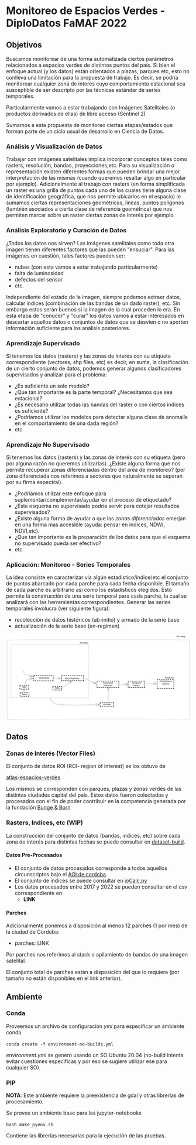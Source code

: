 # Monitoreo de Espacios Verdes - DiploDatos FaMAF 2022

## Objetivos

Buscamos monitorear de una forma automatizada ciertos parámetros 
relacionados a espacios verdes de distintos puntos del país. Si bien el 
enfoque actual (y los datos) están orientados a plazas, parques etc, esto 
no conlleva una limitación para la propuesta de trabajo. Es decir, se 
podría monitorear cualquier zona de interés cuyo comportamiento estacional
sea susceptible de ser descripto por las técnicas estándar de series temporales.

Particularmente vamos a estar trabajando con Imágenes Satelitales (o productos derivados de ellas) de libre acceso (Sentinel 2)

Sumamos a esta propuesta de monitoreo ciertas etapas/estados que forman parte
de un ciclo usual de desarrollo en Ciencia de Datos.

### Análisis y Visualización de Datos

Trabajar con imágenes satelitales implica incorporar conceptos tales como
rasters, resolución, bandas, proyecciones,etc. Para su visualización o representación existen diferentes formas que pueden brindar una mejor interpretación de las mismas (cuando queremos resaltar algo en particular por ejemplo).
Adicionalmente al trabajo con rasters (en forma simplificada un raster es una grilla de puntos cada uno de los cuales tiene alguna clase de identificación geográfica, que nos permite ubicarlos en el espacio) le sumamos ciertas representaciones geométricas, lineas, puntos polígonos (también asociados a cierta clase de referencia geométrica) que nos permiten marcar sobre un raster ciertas zonas de interés por ejemplo.

### Análisis Exploratorio y Curación de Datos

¿Todos los datos nos sirven? Las imágenes satelitales como toda otra imagen tienen
diferentes factores que las pueden "ensuciar". Para las imágenes en cuestión, tales
factores pueden ser:
- nubes (con esta vamos a estar trabajando particularmente)
- falta de luminosidad
- defectos del sensor
- etc.

Independiente del estado de la imagen, siempre podemos extraer datos, calcular indices (combinación de las bandas de un dado raster), etc. Sin embargo estos serán buenos si la imagen de la cual proceden lo era.
En esta etapa de "conocer" y "curar" los datos vamos a estar interesados en descartar aquellos datos o conjuntos de datos que se desvíen o no aporten información suficiente para los análisis posteriores.


### Aprendizaje Supervisado

Si tenemos los datos (rasters) y las zonas de interés con su etiqueta correspondiente (vectores, shp files, etc) es decir, en suma,  la clasificación de un cierto conjunto de datos, podemos generar algunos clasificadores supervisados y analizar para el problema:

- ¿Es suficiente un solo modelo?
- ¿Que tan importante es la parte temporal? ¿Necesitamos que sea estacional?
- ¿Es necesario utilizar todas las bandas del raster o con ciertos indices es suficiente?
- ¿Podríamos utilizar los modelos para detectar alguna clase de anomalía en el comportamiento de una dada región?
- etc

### Aprendizaje No Supervisado

Si tenemos los datos (rasters) y las zonas de interés con su etiqueta (pero por alguna razón no queremos utilizarlas). ¿Existe alguna forma que nos permite recuperar zonas diferenciadas dentro del area de monitoreo? (por zona diferenciada nos referimos a sectores que naturalmente se separan por su firma espectral). 
- ¿Podríamos utilizar este enfoque para suplementar/complementar/ayudar en el proceso de etiquetado?
- ¿Este esquema no supervisado podría servir para cotejar resultados supervisados?
- ¿Existe alguna forma de ayudar a que las _zonas diferenciadas_ emerjan en una forma mas accesible (ayuda: pensar en indices, NDWI, NDVI,etc).
- ¿Que tan importante es la preparación de los datos para que el esquema no supervisado pueda ser efectivo?
- etc
 

### Aplicación: Monitoreo - Series Temporales

La idea consiste en caracterizar via algún estadístico/indice/etc el conjunto de 
puntos abarcado por cada parche para cada fecha disponible. El tamaño de cada parche 
es arbitrario asi como los estadísticos elegidos. Esto permite la construcción de una serie temporal para cada parche, la cual se analizará con las herramientas correspondientes. 
Generar las series temporales involucra (ver siguiente figura): 
- recolección de datos históricos (ab-initio) y armado de la serie base
- actualización de la serie base (en-regimen)

![monitoreo](./data/media/monitoreo-wbackground.svg)


## Datos


### Zonas de Interés (Vector Files)

El conjunto de datos ROI (ROI- region of interest) se los obtuvo de

[atlas-espacios-verdes](https://github.com/bitsandbricks/atlas_espacios_verdes)

Los mismos se corresponden con parques, plazas y zonas verdes de las distintas ciudades capital del país. Estos datos fueron colectados y procesados con el fin de poder contribuir en la competencia generada por la fundación [Bunge & Born](https://www.fundacionbyb.org/atlas-espacios-verdes-argentina)


### Rasters, Indices, etc (WIP)

La construcción del conjunto de datos (bandas, indices, etc) sobre cada zona de interés para distintas fechas se puede consultar en [dataset-build](./dataset-build-ab-initio.md).


#### Datos Pre-Procesados

- El conjunto de datos procesados corresponde a todos aquellos circunscriptos bajo el [AOI de cordoba](./data/cordoba.geojson).
- El conjunto de indices se puede consultar en [ioCalc.py](./monitor/ioCalc.py)
- Los datos procesados entre 2017 y 2022 se pueden consultar en el csv correspondiente en:
	- **LINK**

#### Parches

Adicionalmente ponemos a disposición al menos 12 parches (1 por mes) de la ciudad de Cordoba:
- parches: LINK

Por parches nos referimos al stack o apilamiento de bandas de una imagen satelital.

El conjunto total de parches están a disposición del que lo requiera (por tamaño no están disponibles en el link anterior).


## Ambiente

### Conda

Proveemos un archivo de configuración _yml_ para especificar un ambiente conda.

``` conda create -f environment-no-builds.yml ``` 

_environment.yml_ se genero usando un SO Ubuntu 20.04 (no-build intenta evitar cuestiones especificas y por eso se sugiere utilizar ese para cualquier SO).

### PIP

__NOTA__: Este ambiente requiere la preexistencia de gdal y otras librerías de procesamiento. 

Se provee un ambiente base para las jupyter-notebooks 

``` bash make_pyenv.sh ```

Contiene las librerías necesarias para la ejecución de las pruebas.

